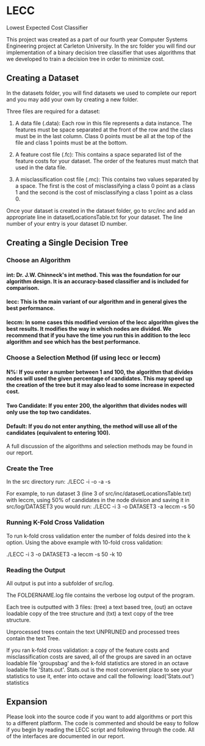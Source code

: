 LECC
====

Lowest Expected Cost Classifier

This project was created as a part of our fourth year Computer Systems Engineering project at Carleton University.  In the src folder you will find our implementation of a binary decision tree classifier that uses algorithms that we developed to train a decision tree in order to minimize cost.

## Creating a Dataset 
In the datasets folder, you will find datasets we used to complete our report and you may add your own by creating a new folder. 

 Three files are required for a dataset:

 1) A data file (.data): Each row in this file represents a data instance.  The features must be space separated at the front of the row and the class must be in the last column.  Class 0 points must be all at the top of the file and class 1 points must be at the bottom.

 2) A feature cost file (.fc): This contains a space separated list of the feature costs for your dataset.  The order of the features must match that used in the data file.
 
 3) A misclassification cost file (.mc): This contains two values separated by a space.  The first is the cost of misclassifying a class 0 point as a class 1 and the second is the cost of misclassifying a class 1 point as a class 0.

Once your dataset is created in the dataset folder, go to src/inc and add an appropriate line in datasetLocationsTable.txt for your dataset.  The line number of your entry is your dataset ID number.

## Creating a Single Decision Tree ##
### Choose an Algorithm ###
#### int:  Dr. J.W. Chinneck's int method.  This was the foundation for our algorithm design.  It is an accuracy-based classifier and is included for comparison.
#### lecc:   This is the main variant of our algorithm and in general gives the best performance.
#### leccm:   In some cases this modified version of the lecc algorithm gives the best results.  It modifies the way in which nodes are divided.  We recommend that if you have the time you run this in addition to the lecc algorithm and see which has the best performance.

### Choose a Selection Method (if using lecc or leccm) ###
#### N%:  If you enter a number between 1 and 100, the algorithm that divides nodes will used the given percentage of candidates.  This may speed up the creation of the tree but it may also lead to some increase in expected cost.  
#### Two Candidate: If you enter 200, the algorithm that divides nodes will only use the top two candidates.
#### Default:  If you do not enter anything, the method will use all of the candidates (equivalent to entering 100).

A full discussion of the algorithms and selection methods may be found in our report.

### Create the Tree ###
In the src directory run:
./LECC -i <datasetID> -o <FOLDERNAME> -a <algorithm> -s <selection method>

For example, to run dataset 3 (line 3 of src/inc/datasetLocationsTable.txt) with leccm, using 50% of candidates in the node division and saving it in src/log/DATASET3 you would run:
./LECC -i 3 -o DATASET3 -a leccm -s 50

### Running K-Fold Cross Validation ###
To run k-fold cross validation enter the number of folds desired into the k option.  Using the above example with 10-fold cross validation:

./LECC -i 3 -o DATASET3 -a leccm -s 50 -k 10

### Reading the Output ###
All output is put into a subfolder of src/log.

The FOLDERNAME.log file contains the verbose log output of the program.

Each tree is outputted with 3 files: (tree) a text based tree, (out) an octave loadable copy of the tree structure and (txt) a text copy of the tree structure.

Unprocessed trees contain the text UNPRUNED and processed trees contain the text Tree.  

If you ran k-fold cross validation: a copy of the feature costs and misclassification costs are saved, all of the groups are saved in an octave loadable file 'groupsbag' and the k-fold statistics are stored in an octave loadable file 'Stats.out'.  Stats.out is the most convenient place to see your statistics to use it, enter into octave and call the following:
load('Stats.out')
statistics

## Expansion ##
Please look into the source code if you want to add algorithms or port this to a different platform.  The code is commented and should be easy to follow if you begin by reading the LECC script and following through the code.  All of the interfaces are documented in our report.